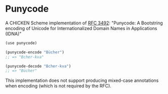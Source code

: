 # Punycode

A CHICKEN Scheme implementation of [RFC 3492][rfc3492]:
"Punycode: A Bootstring encoding of Unicode for Internationalized
Domain Names in Applications (IDNA)"

```scheme
(use punycode)

(punycode-encode "Bücher")
;; => "Bcher-kva"

(punycode-decode "Bcher-kva")
;; => "Bücher"
```

This implementation does not support producing mixed-case
annotations when encoding (which is not required by the RFC).

[rfc3492]: https://www.ietf.org/rfc/rfc3492.txt
